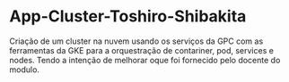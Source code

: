 # App-Cluster-Toshiro-Shibakita
Criação de um cluster na nuvem usando os serviços da GPC com as ferramentas da GKE para a orquestração de contariner, pod, services e nodes. Tendo a intenção de melhorar oque foi fornecido pelo docente do modulo.
